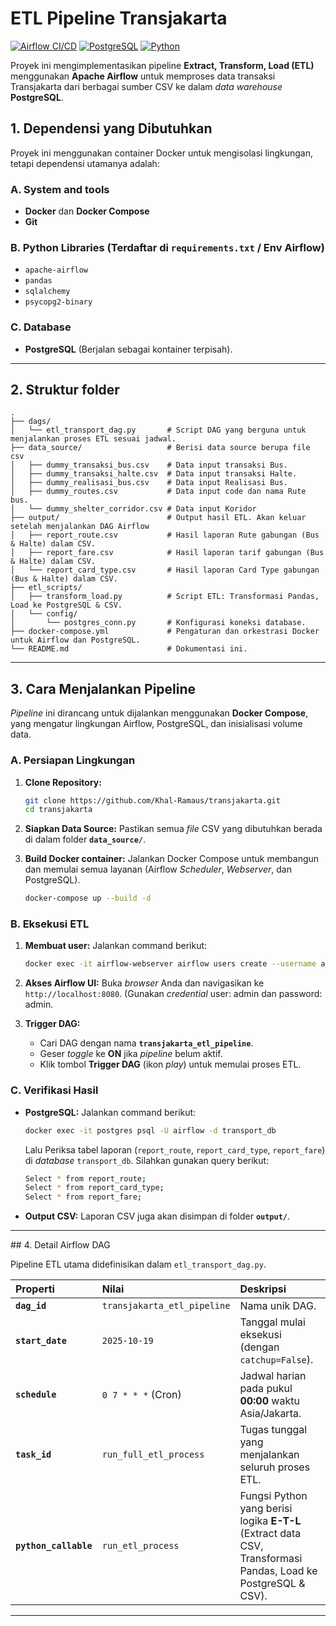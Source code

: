 # ETL Pipeline Transjakarta

[![Airflow CI/CD](https://img.shields.io/badge/Airflow-2.x-orange.svg?style=flat-square)](https://airflow.apache.org/)
[![PostgreSQL](https://img.shields.io/badge/Database-PostgreSQL-blue.svg?style=flat-square)](https://www.postgresql.org/)
[![Python](https://img.shields.io/badge/Language-Python%203.8+-green.svg?style=flat-square)](https://www.python.org/)

Proyek ini mengimplementasikan pipeline **Extract, Transform, Load (ETL)** menggunakan **Apache Airflow** untuk memproses data transaksi Transjakarta dari berbagai sumber CSV ke dalam *data warehouse* **PostgreSQL**.


## 1. Dependensi yang Dibutuhkan

Proyek ini menggunakan container Docker untuk mengisolasi lingkungan, tetapi dependensi utamanya adalah:

### A. System and tools
* **Docker** dan **Docker Compose**
* **Git**

### B. Python Libraries (Terdaftar di `requirements.txt` / Env Airflow)
* `apache-airflow`
* `pandas`
* `sqlalchemy`
* `psycopg2-binary`

### C. Database
* **PostgreSQL** (Berjalan sebagai kontainer terpisah).


<hr>



## 2. Struktur folder
```
.
├── dags/
│   └── etl_transport_dag.py       # Script DAG yang berguna untuk menjalankan proses ETL sesuai jadwal.
├── data_source/                   # Berisi data source berupa file csv
│   ├── dummy_transaksi_bus.csv    # Data input transaksi Bus.
│   ├── dummy_transaksi_halte.csv  # Data input transaksi Halte.
│   ├── dummy_realisasi_bus.csv    # Data input Realisasi Bus.    
│   ├── dummy_routes.csv           # Data input code dan nama Rute bus.
│   └── dummy_shelter_corridor.csv # Data input Koridor
├── output/                        # Output hasil ETL. Akan keluar setelah menjalankan DAG Airflow
│   ├── report_route.csv           # Hasil laporan Rute gabungan (Bus & Halte) dalam CSV.
│   ├── report_fare.csv            # Hasil laporan tarif gabungan (Bus & Halte) dalam CSV.
│   └── report_card_type.csv       # Hasil laporan Card Type gabungan (Bus & Halte) dalam CSV.
├── etl_scripts/
│   ├── transform_load.py          # Script ETL: Transformasi Pandas, Load ke PostgreSQL & CSV.
│   └── config/
│       └── postgres_conn.py       # Konfigurasi koneksi database.
├── docker-compose.yml             # Pengaturan dan orkestrasi Docker untuk Airflow dan PostgreSQL.
└── README.md                      # Dokumentasi ini.
```
<hr>


## 3. Cara Menjalankan Pipeline

*Pipeline* ini dirancang untuk dijalankan menggunakan **Docker Compose**, yang mengatur lingkungan Airflow, PostgreSQL, dan inisialisasi volume data.

### A. Persiapan Lingkungan

1.  **Clone Repository:**
    ```bash
    git clone https://github.com/Khal-Ramaus/transjakarta.git
    cd transjakarta
    ```

2.  **Siapkan Data Source:**
    Pastikan semua *file* CSV yang dibutuhkan berada di dalam folder **`data_source/`**.

3.  **Build Docker container:**
    Jalankan Docker Compose untuk membangun dan memulai semua layanan (Airflow *Scheduler*, *Webserver*, dan PostgreSQL).

    ```bash
    docker-compose up --build -d
    ```

### B. Eksekusi ETL

1.  **Membuat user:**
    Jalankan command berikut:
    ```bash
    docker exec -it airflow-webserver airflow users create --username admin --password admin --firstname Airflow --lastname Admin --role Admin --email admin@example.com
    ```

2.  **Akses Airflow UI:**
    Buka *browser* Anda dan navigasikan ke `http://localhost:8080`. (Gunakan *credential* user: admin dan password: admin.

3.  **Trigger DAG:**
    * Cari DAG dengan nama **`transjakarta_etl_pipeline`**.
    * Geser *toggle* ke **ON** jika *pipeline* belum aktif.
    * Klik tombol **Trigger DAG** (ikon *play*) untuk memulai proses ETL.

### C. Verifikasi Hasil

* **PostgreSQL:** 
    Jalankan command berikut:
    ```bash
    docker exec -it postgres psql -U airflow -d transport_db
    ```
    Lalu Periksa tabel laporan (`report_route`, `report_card_type`, `report_fare`) di *database* `transport_db`. Silahkan gunakan query berikut: 
    ```bash
    Select * from report_route;
    Select * from report_card_type;
    Select * from report_fare;
    ```
* **Output CSV:** Laporan CSV juga akan disimpan di folder **`output/`**.
<hr>
## 4. Detail Airflow DAG

Pipeline ETL utama didefinisikan dalam `etl_transport_dag.py`.

| Properti | Nilai | Deskripsi |
| :--- | :--- | :--- |
| **`dag_id`** | `transjakarta_etl_pipeline` | Nama unik DAG. |
| **`start_date`** | `2025-10-19` | Tanggal mulai eksekusi (dengan `catchup=False`). |
| **`schedule`** | `0 7 * * *` (Cron) | Jadwal harian pada pukul **00:00** waktu Asia/Jakarta. |
| **`task_id`** | `run_full_etl_process` | Tugas tunggal yang menjalankan seluruh proses ETL. |
| **`python_callable`**| `run_etl_process` | Fungsi Python yang berisi logika **E-T-L** (Extract data CSV, Transformasi Pandas, Load ke PostgreSQL & CSV). |

<hr>